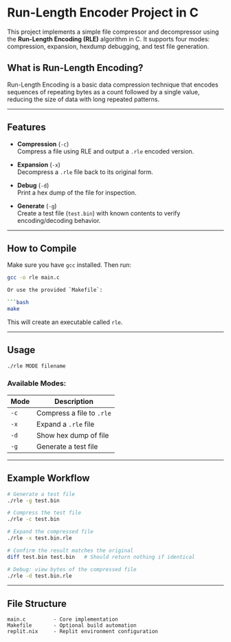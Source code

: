 # Run-Length Encoder Project in C

This project implements a simple file compressor and decompressor using the **Run-Length Encoding (RLE)** algorithm in C. It supports four modes: compression, expansion, hexdump debugging, and test file generation.

## What is Run-Length Encoding?

Run-Length Encoding is a basic data compression technique that encodes sequences of repeating bytes as a count followed by a single value, reducing the size of data with long repeated patterns.

---

## Features

- **Compression** (`-c`)  
  Compress a file using RLE and output a `.rle` encoded version.

- **Expansion** (`-x`)  
  Decompress a `.rle` file back to its original form.

- **Debug** (`-d`)  
  Print a hex dump of the file for inspection.

- **Generate** (`-g`)  
  Create a test file (`test.bin`) with known contents to verify encoding/decoding behavior.

---

## How to Compile

Make sure you have `gcc` installed. Then run:

```bash
gcc -o rle main.c

Or use the provided `Makefile`:

```bash
make
```

This will create an executable called `rle`.

---

## Usage

```bash
./rle MODE filename
```

### Available Modes:
| Mode | Description |
|------|-------------|
| `-c` | Compress a file to `.rle` |
| `-x` | Expand a `.rle` file |
| `-d` | Show hex dump of file |
| `-g` | Generate a test file |

---

## Example Workflow

```bash
# Generate a test file
./rle -g test.bin

# Compress the test file
./rle -c test.bin

# Expand the compressed file
./rle -x test.bin.rle

# Confirm the result matches the original
diff test.bin test.bin   # Should return nothing if identical

# Debug: view bytes of the compressed file
./rle -d test.bin.rle
```

---

## File Structure

```
main.c         - Core implementation
Makefile       - Optional build automation
replit.nix     - Replit environment configuration
```

